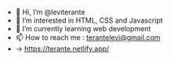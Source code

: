 - 👋 Hi, I’m @leviterante
- 👀 I’m interested in HTML, CSS and Javascript
- 🌱 I’m currently learning web development
- 📫 How to reach me : terantelevi@gmail.com
- -> https://terante.netlify.app/

<!---
leviterante/leviterante is a ✨ special ✨ repository because its `README.md` (this file) appears on your GitHub profile.
You can click the Preview link to take a look at your changes.
--->
